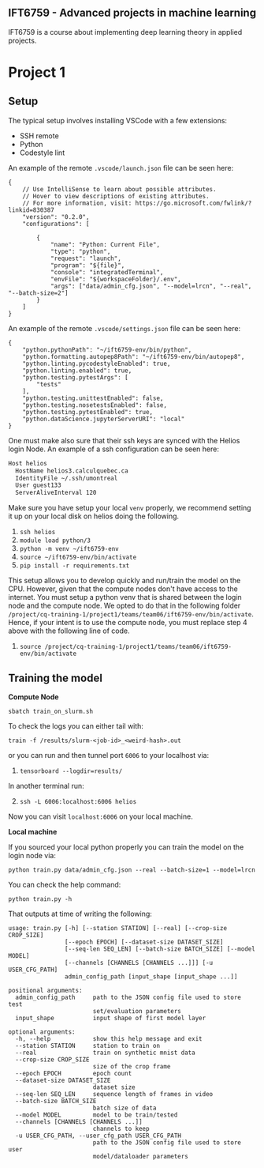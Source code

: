 **IFT6759 - Advanced projects in machine learning**
---

IFT6759 is a course about implementing deep learning theory in applied projects.

# Project 1

Setup
---

The typical setup involves installing VSCode with a few extensions:

- SSH remote
- Python
- Codestyle lint

An example of the remote `.vscode/launch.json` file can be seen here:
```
{
    // Use IntelliSense to learn about possible attributes.
    // Hover to view descriptions of existing attributes.
    // For more information, visit: https://go.microsoft.com/fwlink/?linkid=830387
    "version": "0.2.0",
    "configurations": [

        {
            "name": "Python: Current File",
            "type": "python",
            "request": "launch",
            "program": "${file}",
            "console": "integratedTerminal",
            "envFile": "${workspaceFolder}/.env",
            "args": ["data/admin_cfg.json", "--model=lrcn", "--real", "--batch-size=2"]
        }
    ]
}
```

An example of the remote `.vscode/settings.json` file can be seen here:
```
{
    "python.pythonPath": "~/ift6759-env/bin/python",
    "python.formatting.autopep8Path": "~/ift6759-env/bin/autopep8",
    "python.linting.pycodestyleEnabled": true,
    "python.linting.enabled": true,
    "python.testing.pytestArgs": [
        "tests"
    ],
    "python.testing.unittestEnabled": false,
    "python.testing.nosetestsEnabled": false,
    "python.testing.pytestEnabled": true,
    "python.dataScience.jupyterServerURI": "local"
}
```


One must make also sure that their ssh keys are synced with the Helios login Node.
An example of a ssh configuration can be seen here:

```bash
Host helios
  HostName helios3.calculquebec.ca
  IdentityFile ~/.ssh/umontreal
  User guest133
  ServerAliveInterval 120
```

Make sure you have setup your local `venv` properly, we recommend setting it up on your local disk on helios doing the following.

1.  `ssh helios`
1.  `module load python/3`
1.  `python -m venv ~/ift6759-env`
1.  `source ~/ift6759-env/bin/activate`
1.  `pip install -r requirements.txt`

This setup allows you to develop quickly and run/train the model on the CPU. However, given that the compute nodes don't have access to the internet. You must setup a python venv that is shared between the login node and the compute node. We opted to do that in the following folder `/project/cq-training-1/project1/teams/team06/ift6759-env/bin/activate`. Hence, if your intent is to use the compute node, you must replace step 4 above with the following line of code.

1. `source /project/cq-training-1/project1/teams/team06/ift6759-env/bin/activate`


Training the model
---

**Compute Node**

`sbatch train_on_slurm.sh`

To check the logs you can either tail with:

`train -f /results/slurm-<job-id>_<weird-hash>.out`

or you can run and then tunnel port `6006` to your localhost via:

1. `tensorboard --logdir=results/`

In another terminal run:

2. `ssh -L 6006:localhost:6006 helios`

Now you can visit `localhost:6006` on your local machine.

**Local machine**

If you sourced your local python properly you can train the model on the login node via:

`python train.py data/admin_cfg.json --real --batch-size=1 --model=lrcn`

You can check the help command:

`python train.py -h`

That outputs at time of writing the following:

```
usage: train.py [-h] [--station STATION] [--real] [--crop-size CROP_SIZE]
                [--epoch EPOCH] [--dataset-size DATASET_SIZE]
                [--seq-len SEQ_LEN] [--batch-size BATCH_SIZE] [--model MODEL]
                [--channels [CHANNELS [CHANNELS ...]]] [-u USER_CFG_PATH]
                admin_config_path [input_shape [input_shape ...]]

positional arguments:
  admin_config_path     path to the JSON config file used to store test
                        set/evaluation parameters
  input_shape           input shape of first model layer

optional arguments:
  -h, --help            show this help message and exit
  --station STATION     station to train on
  --real                train on synthetic mnist data
  --crop-size CROP_SIZE
                        size of the crop frame
  --epoch EPOCH         epoch count
  --dataset-size DATASET_SIZE
                        dataset size
  --seq-len SEQ_LEN     sequence length of frames in video
  --batch-size BATCH_SIZE
                        batch size of data
  --model MODEL         model to be train/tested
  --channels [CHANNELS [CHANNELS ...]]
                        channels to keep
  -u USER_CFG_PATH, --user_cfg_path USER_CFG_PATH
                        path to the JSON config file used to store user
                        model/dataloader parameters
```

